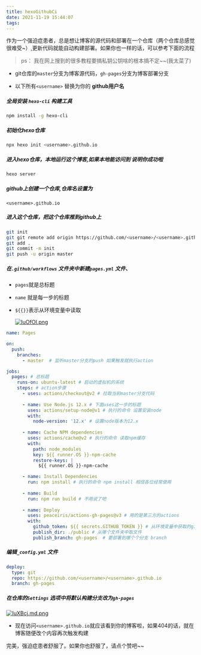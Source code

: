```yaml
---
title: hexoGithubCi
date: 2021-11-19 15:44:07
tags:
---
```

作为一个强迫症患者，总是想让博客的源代码和部署在一个仓库（两个仓库总感觉很难受~）,更新代码就能自动构建部署。如果你也一样的话，可以参考下面的流程

> ps： 我在网上搜到的很多教程要搞私钥公钥啥的根本搞不定~~(我太菜了)

 + git仓库的`master`分支为博客源代码，`gh-pages`分支为博客部署分支

 + 以下所有`<username>` 替换为你的 **github用户名**

<!-- more -->
##### 全局安装 `hexo-cli` 构建工具

```bash
npm install -g hexo-cli
```

##### 初始化hexo仓库

```bash
npx hexo init <username>.github.io
```

##### 进入hexo仓库，本地运行这个博客,如果本地能访问到 说明你成功啦

```bash
hexo server
```

##### github上创建一个仓库,仓库名设置为

```
<username>.github.io
```

##### 进入这个仓库，把这个仓库推到github上

```bash
git init
git git remote add origin https://github.com/<username>/<username>.github.io
git add .
git commit -m init
git push -u origin master
```

##### 在`.github/workflows` 文件夹中新建`pages.yml` 文件、

+ `pages`就是总标题

+ `name` 就是每一步的标题

+ `${{}}`表示从环境变量中读取

  [![IuOfOI.png](https://z3.ax1x.com/2021/11/05/IuOfOI.png)](https://imgtu.com/i/IuOfOI)

```yaml
name: Pages

on:
  push:
    branches:
      - master  # 监听master分支的push 如果触发就执行action

jobs:
  pages: # 总标题
    runs-on: ubuntu-latest # 启动的虚拟机的系统
    steps: # action步骤
      - uses: actions/checkout@v2 # 拉取当前master分支代码
      
      - name: Use Node.js 12.x # 下面uses这一步的标题
        uses: actions/setup-node@v1 # 执行的命令 设置安装node
        with:
          node-version: '12.x' # 设置node版本为12.x
          
      - name: Cache NPM dependencies
        uses: actions/cache@v2 # 执行的命令 读取npm缓存
        with:
          path: node_modules
          key: ${{ runner.OS }}-npm-cache
          restore-keys: |
            ${{ runner.OS }}-npm-cache

      - name: Install Dependencies
        run: npm install # 执行的命令 npm install 相信各位经常使用
        
      - name: Build
        run: npm run build # 不用说了吧
        
      - name: Deploy
        uses: peaceiris/actions-gh-pages@v3 # 用的是第三方的actions
        with:
          github_token: ${{ secrets.GITHUB_TOKEN }} # 从环境变量中获取的githubtoken
          publish_dir: ./public # 从哪个文件夹中取文件
          publish_branch: gh-pages  # 要部署到哪个个分支 branch
```

##### 编辑`_config.yml`  文件

```yaml
deploy:
  type: git
  repo: https://github.com/<username>/<username>.github.io
  branch: gh-pages
```

##### 在仓库的`Settings` 选项中将默认构建分支改为`gh-pages`

[![IuXBcj.md.png](https://z3.ax1x.com/2021/11/05/IuXBcj.md.png)](https://imgtu.com/i/IuXBcj)

+ 现在访问`<username>.github.io`就应该看到你的博客啦，如果404的话，就在博客随便改个内容再次触发构建



完美，强迫症患者舒服了。如果你也舒服了，请点个赞吧~~
